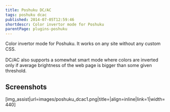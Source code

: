 ```yaml
---
title: Poshuku DC/AC
tags: poshuku dcac
published: 2014-07-05T12:59:46
shortdescr: Color invertor mode for Poshuku
parentPage: plugins-poshuku
---
```


Color invertor mode for Poshuku. It works on any site without any custom
CSS.\
\
DC/AC also supports a somewhat smart mode where colors are inverted only
if average brightness of the web page is bigger than some given
threshold.

Screenshots
-----------

\[img\_assist|url=images/poshuku\_dcac1.png|title=|align=inline|link=1|width=440\]
